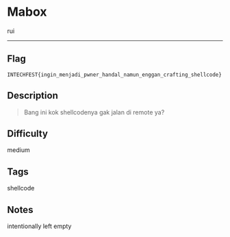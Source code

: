 # Mabox

rui

---

## Flag

```
INTECHFEST{ingin_menjadi_pwner_handal_namun_enggan_crafting_shellcode}
```

## Description
> Bang ini kok shellcodenya gak jalan di remote ya?

## Difficulty
medium

## Tags
shellcode

## Notes
intentionally left empty
